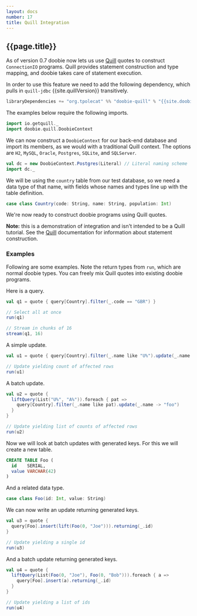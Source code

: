 ```yaml
---
layout: docs
number: 17
title: Quill Integration
---
```


## {{page.title}}

As of version 0.7 doobie now lets us use [Quill](https://getquill.io) quotes to construct `ConnectionIO` programs. Quill provides statement construction and type mapping, and doobie takes care of statement execution.

In order to use this feature we need to add the following dependency, which pulls in `quill-jdbc` {{site.quillVersion}} transitively.

```scala
libraryDependencies += "org.tpolecat" %% "doobie-quill" % "{{site.doobieVersion}}"
```

The examples below require the following imports.

```scala mdoc:silent
import io.getquill._
import doobie.quill.DoobieContext
```

We can now construct a `DoobieContext` for our back-end database and import its members, as we would with a traditional Quill context. The options are `H2`, `MySQL`, `Oracle`, `Postgres`, `SQLite`, and `SQLServer`.

```scala mdoc:silent
val dc = new DoobieContext.Postgres(Literal) // Literal naming scheme
import dc._
```

We will be using the `country` table from our test database, so we need a data type of that name, with fields whose names and types line up with the table definition.

```scala mdoc
case class Country(code: String, name: String, population: Int)
```

We're now ready to construct doobie programs using Quill quotes.

**Note:** this is a demonstration of integration and isn't intended to be a Quill tutorial. See the [Quill](https://getquill.io) documentation for information about statement construction.

### Examples

Following are some examples. Note the return types from `run`, which are normal doobie types. You can freely mix Quill quotes into existing doobie programs.

Here is a query.

```scala mdoc
val q1 = quote { query[Country].filter(_.code == "GBR") }

// Select all at once
run(q1)

// Stream in chunks of 16
stream(q1, 16)
```

A simple update.

```scala mdoc
val u1 = quote { query[Country].filter(_.name like "U%").update(_.name -> "foo") }

// Update yielding count of affected rows
run(u1)
```

A batch update.

```scala mdoc
val u2 = quote {
  liftQuery(List("U%", "A%")).foreach { pat =>
    query[Country].filter(_.name like pat).update(_.name -> "foo")
  }
}

// Update yielding list of counts of affected rows
run(u2)
```

Now we will look at batch updates with generated keys. For this we will create a new table.

```sql
CREATE TABLE Foo (
  id    SERIAL,
  value VARCHAR(42)
)
```

And a related data type.

```scala mdoc
case class Foo(id: Int, value: String)
```

We can now write an update returning generated keys.

```scala mdoc
val u3 = quote {
  query[Foo].insert(lift(Foo(0, "Joe"))).returning(_.id)
}

// Update yielding a single id
run(u3)
```

And a batch update returning generated keys.

```scala mdoc
val u4 = quote {
  liftQuery(List(Foo(0, "Joe"), Foo(0, "Bob"))).foreach { a =>
    query[Foo].insert(a).returning(_.id)
  }
}

// Update yielding a list of ids
run(u4)
```



